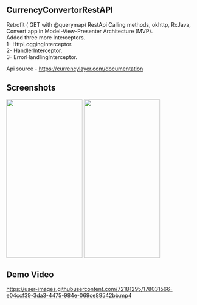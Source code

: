 ## CurrencyConvertorRestAPI
Retrofit ( GET with @querymap) RestApi Calling methods, okhttp, RxJava, Convert app in Model-View-Presenter Architecture (MVP).<br>
Added three more Interceptors. <br>
1- HttpLoggingInterceptor.<br>
2- HandlerInterceptor.<br>
3- ErrorHandlingInterceptor.<br>


Api source - https://currencylayer.com/documentation

## Screenshots
<p>
  <img src="https://user-images.githubusercontent.com/72181295/178028918-4a9f3e62-5ce6-4126-b170-16197248c85c.jpeg" width="200" height="417" />
  <img src="https://user-images.githubusercontent.com/72181295/178028996-dffcc138-25f1-4edc-9245-07470916a128.jpeg" width="200" height="417" /> 
</p>

## Demo Video
https://user-images.githubusercontent.com/72181295/178031566-e04ccf39-3da3-4475-984e-069ce89542bb.mp4

